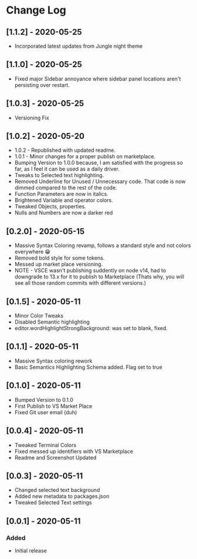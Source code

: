# Change Log

## [1.1.2] - 2020-05-25

-  Incorporated latest updates from Jungle night theme

## [1.1.0] - 2020-05-25

-  Fixed major Sidebar annoyance where sidebar panel locations aren't persisting over restart.

## [1.0.3] - 2020-05-25

-  Versioning Fix

## [1.0.2] - 2020-05-20

-  1.0.2 - Republished with updated readme.
-  1.0.1 - Minor changes for a proper publish on marketplace.
-  Bumping Version to 1.0.0 because, I am satisfied with the progress so far, as I feel it can be used as a daily driver.
-  Tweaks to Selected text highlighting.
-  Removed Underline for Unused / Unnecessary code. That code is now dimmed compared to the rest of the code.
-  Function Parameters are now in italics.
-  Brightened Variable and operator colors.
-  Tweaked Objects, properties.
-  Nulls and Numbers are now a darker red

## [0.2.0] - 2020-05-15

-  Massive Syntax Coloring revamp, follows a standard style and not colors everywhere 😁
-  Removed bold style for some tokens.
-  Messed up market place versioning.
-  NOTE - VSCE wasn't publishing suddently on node v14, had to downgrade to 13.x for it to publish to Marketplace (Thats why, you will see all those random commits with different versions.)

## [0.1.5] - 2020-05-11

-  Minor Color Tweaks
-  Disabled Semantic highlighting
-  editor.wordHighlightStrongBackground: was set to blank, fixed.

## [0.1.1] - 2020-05-11

-  Massive Syntax coloring rework
-  Basic Semantics Highlighting Schema added. Flag set to true

## [0.1.0] - 2020-05-11

-  Bumped Version to 0.1.0
-  First Publish to VS Market Place
-  Fixed Git user email (duh)

## [0.0.4] - 2020-05-11

-  Tweaked Terminal Colors
-  Fixed messed up identifiers with VS Marketplace
-  Readme and Screenshot Updated

## [0.0.3] - 2020-05-11

-  Changed selected text background
-  Added new metadata to packages.json
-  Tweaked Selected Text settings

## [0.0.1] - 2020-05-11

### Added

-  Initial release
